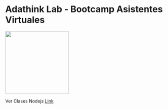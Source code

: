 # Adathink Lab - Bootcamp Asistentes Virtuales

<img src="https://scontent.flim16-3.fna.fbcdn.net/v/t1.0-9/58711623_291181928450310_5112829485493780480_o.png?_nc_cat=104&_nc_sid=85a577&_nc_eui2=AeG1IOqjA3DdgnmvaUUG_IuLOPVLxdJ-Ov049UvF0n46_aju11Ags7x4ZaOjOG9qKUh-9sZrmjM-LKUlHiWXSS-t&_nc_ohc=fvdQ1HQvJNkAX_JOugx&_nc_ht=scontent.flim16-3.fna&oh=8cdd0e0aaaa63eaa6bcc94cc4924add1&oe=5EC93E09" width="200" height="200" />


Ver Clases Nodejs [Link](https://cibertecedu-my.sharepoint.com/:f:/g/personal/philizar_cibertec_edu_pe/Eqmx338UyKZHiR-OLSWccIkBtSp9UYWxM47f8gEdgOw3kA?e=8ol76O)

